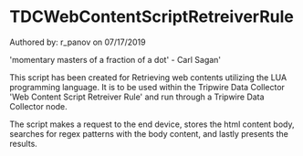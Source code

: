 # TDCWebContentScriptRetreiverRule

Authored by: r_panov on 07/17/2019

'momentary masters of a fraction of a dot' - Carl Sagan'

This script has been created for Retrieving web contents utilizing the LUA programming language. It is to be used within the Tripwire Data Collector 'Web Content Script Retreiver Rule' and run through a Tripwire Data Collector node.

The script makes a request to the end device, stores the html content body, searches for regex patterns with the body content, and lastly presents the results.

